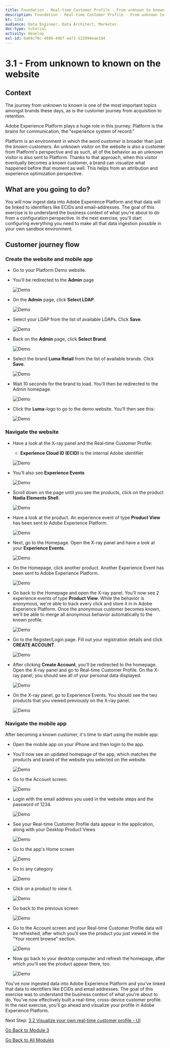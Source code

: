 ```yaml
---
title: Foundation - Real-time Customer Profile - From unknown to known on the website
description: Foundation - Real-time Customer Profile - From unknown to known on the website
kt: 5342
audience: Data Engineer, Data Architect, Marketer
doc-type: tutorial
activity: develop
exl-id: 0a04c70c-4886-4dbf-aa72-522994eae184
---
```

# 3.1 - From unknown to known on the website

## **Context**

The journey from unknown to known is one of the most important topics amongst brands these days, as is the customer journey from acquisition to retention. 

Adobe Experience Platform plays a huge role in this journey. Platform is the brains for communication, the "experience system of record."

Platform is an environment in which the word *customer* is broader than just the *known*-customers. An unknown visitor on the website is also a customer from Platform's perspective and as such, all of the behavior as an unknown visitor is also sent to Platform. Thanks to that approach, when this visitor eventually becomes a known customer, a brand can visualize what happened before that moment as well. This helps from an attribution and experience optimization perspective.

## **What are you going to do?**

You will now ingest data into Adobe Experience Platform and that data will be linked to identifiers like ECIDs and email-addresses. The goal of this exercise is to understand the business context of what you're about to do from a configuration perspective. In the next exercise, you'll start configuring everything you need to make all that data ingestion possible in your own sandbox environment.

## **Customer journey flow**

### Create the website and mobile app

* Go to your Platform Demo website.

* You'll be redirected to the **Admin** page

  ![Demo](../module2/images/1.png)
  
* On the **Admin** page, click **Select LDAP**.
  
   ![Demo](../module2/images/1a.png)
  
* Select your LDAP from the list of available LDAPs. Click **Save**.
  
  ![Demo](../module2/images/1b.png)
  
* Back on the **Admin** page, click **Select Brand**.
  
  ![Demo](../module2/images/2.png)
  
* Select the brand **Luma Retail** from the list of available brands. Click **Save**.
  
  ![Demo](../module2/images/3.png)
  
* Wait 10 seconds for the brand to load. You'll then be redirected to the Admin homepage.
  
  ![Demo](../module2/images/4.png)
  
* Click the **Luma**-logo to go to the demo website. You'll then see this:
  
  ![Demo](../module2/images/lb_home.png)
  
### Navigate the website

* Have a look at the X-ray panel and the Real-time Customer Profile:
  * **Experience Cloud ID (ECID)** is the internal Adobe identifier
      
  ![Demo](../module2/images/lb_home_xup.png)

* You'll also see **Experience Events**

  ![Demo](../module2/images/lb_home_xee.png)
  
* Scroll down on the page until you see the products, click on the product **Nadia Elements Shell**.
  
  ![Demo](../module2/images/lb_homep.png)
  
* Have a look at the product. An experience event of type **Product View** has been sent to Adobe Experience Platform. 
  
  ![Demo](../module2/images/lb_els_dtl.png)
  
* Next, go to the Homepage. Open the X-ray panel and have a look at your **Experience Events**.
  
  ![Demo](../module2/images/lb_home1.png)
  
* On the Homepage, click another product. Another Experience Event has been sent to Adobe Experience Platform. 
  
  ![Demo](../module2/images/lb_babars.png)
  
* Go back to the Homepage and open the X-ray panel. You'll now see 2 experience events of type **Product View**. While the behavior is anonymous, we're able to track every click and store it in in Adobe Experience Platform. Once the anonymous customer becomes known, we'll be able to merge all anonymous behavior automatically to the known profile.
  
  ![Demo](../module2/images/lb_home2.png)

* Go to the Register/Login page. Fill out your registration details and click **CREATE ACCOUNT**.
  
  ![Demo](../module2/images/lb_register_dtl.png) 
  
* After clicking **Create Account**, you'll be redirected to the homepage. Open the X-ray panel and go to Real-time Customer Profile. On the X-ray panel, you should see all of your personal data displayed.
  
  ![Demo](../module2/images/lb_x_loggedin.png)

* On the X-ray panel, go to Experience Events. You should see the two products that you viewed previously on the X-ray panel.

  ![Demo](../module2/images/lb_home_xee_dtl.png)

### Navigate the mobile app

After becoming a known customer, it's time to start using the mobile app:

* Open the mobile app on your iPhone and then login to the app. 

* You'll now see an updated homepage of the app, which matches the products and brand of the website you selected on the website.
  
  ![Demo](../module2/images/app_hp.png)

* Go to the Account screen.
  
  ![Demo](../module2/images/app_acc.png)

* Login with the email address you used in the website steps and the password of 1234.
  
  ![Demo](../module2/images/app_acc_login.png)

* See your Real-time Customer Profile data appear in the application, along with your Desktop Product Views

  ![Demo](../module2/images/app_up.png)

* Go to the app's Home screen
  
  ![Demo](../module2/images/app_hp.png)

* Go to any category
  
  ![Demo](../module2/images/app_men_cat.png)

* Click on a product to view it.
  
  ![Demo](../module2/images/app_carst.png)

* Go back to the previous screen
  
  ![Demo](../module2/images/app_men_cat.png)

* Go to the Account screen and your Real-time Customer Profile data will be refreshed, after which you'll see the product you just viewed in the "Your recent browse" section.
  
  ![Demo](../module2/images/app_after_carst.png)

* Now go back to your desktop computer and refresh the homepage, after which you'll see the product appear there, too.
  
  ![Demo](../module2/images/lb_x_aftermobile.png)
  
You've now ingested data into Adobe Experience Platform and you've linked that data to identifiers like ECIDs and email addresses. The goal of this exercise was to understand the business context of what you're about to do. You've now effectively built a real-time, cross-device customer profile. In the next exercise, you'll go ahead and visualize your profile in Adobe Experience Platform.

Next Step: [3.2 Visualize your own real-time customer profile - UI](./ex2.md)

[Go Back to Module 3](./real-time-customer-profile.md)

[Go Back to All Modules](../../overview.md)
